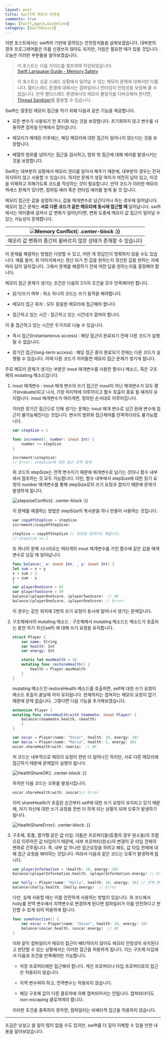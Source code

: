 ```yaml
---
layout: post
title: Swift의 메모리 안정성
comments: true
tags: [Swift,Apple,Guideline]
category: [SwiftBasics]
---  
```


이번 포스트에서는 swift의 기반에 깔려있는 안전장치들을 살펴보겠습니다. 대부분의 경우 프로그래머들은 이를 신경쓰지 않아도 되지만, 가끔은 필요한 때가 있을 것입니다. 오늘은 이러한 부분들을 알아보겠습니다.  

> 이 포스트는 다음 가이드를 참조하여 작성되었습니다.  
>  [Swift Language Guide - Memory Safety](https://docs.swift.org/swift-book/LanguageGuide/MemorySafety.html)  

> 이 포스트는 싱글 스레드 상황에서 일어날 수 있는 메모리 문제에 대해서만 다룹니다. 멀티스레드 환경에 대해서는 컴파일러나 런타임이 안정성을 보장해 줄 수 없습니다. 만약 멀티스레드 환경에서의 메모리 불일치를 디버깅해야 한다면, [Thread Sanitizer](https://developer.apple.com/documentation/code_diagnostics/thread_sanitizer)를 활용할 수 있습니다.

Swift는 잘못된 메모리 접근을 막기 위해 다음과 같은 기능을 제공합니다.   
   
* 모든 변수가 사용되기 전 초기화 되는 것을 보장합니다. 초기화하지 않고 변수를 사용하면 컴파일 단계에서 잡아냅니다.  

* 메모리가 해제된 이후에는, 해당 메모리에 대한 접근이 일어나지 않는다는 것을 보장합니다. 

* 배열의 범위를 넘어가는 접근을 검사하고, 범위 밖 접근에 대해 에러를 발생시키는 것을 보장합니다.  

Swift는 대부분의 상황에서 메모리 관리를 알아서 해주기 때문에, 대부분의 경우는 전혀 의식하지 않고 사용할 수 있습니다. 하지만 문제가 생길 여지가 여전히 남아 있고, 이것을 이해하고 피해가도록 코드를 작성하는 것이 필요합니다. 만약 코드가 이러한 메모리 액세스 문제가 있다면, 컴파일 에러 혹은 런타임 에러를 받게 될 것 입니다.  

메모리 접근은 값을 설정하거나, 값을 매개변수로 넘긴다거나 하는 경우에 일어납니다. 메모리 접근 문제는 **서로 다른 코드가 같은 메모리에 동시에 접근할 때** 일어납니다. 
swift에서는 여러줄에 걸쳐서 값 변화가 일어난다면, 변화 도중에 메모리 값 접근이 일어날 수 있는 가능성이 존재합니다.  

|![Memory Conflict]({{'/img/MemoryConflict.png'}}){: .center-block :}}|
|:-------------------------------------------------------------------:|
|메모리 값 변화의 중간의 올바르지 않은 상태가 존재할 수 있습니다      |  

이 문제를 해결하는 방법은 다양할 수 있고, 어떤 게 정답인지 명확하지 않을 수도 있습니다. 예를 들어, 위 이미지에서는 갱신 되기 전 값을 원하는지 갱신된 값을 원하는 지에 따라 답이 달라집니다. 그래서 문제를 해결하기 전에 어떤 답을 원하는지를 결정해야 합니다.  

메모리 접근 문제가 생기는 조건은 다음의 3가지 조건을 모두 만족해야만 합니다.  

* 읽기/쓰기 여부 : 최소 하나의 코드는 쓰기 동작을 해야합니다.

* 메모리 접근 위치 : 모두 동일한 메모리에 접근해야 합니다.  

* 접근하고 있는 시간 : 접근하고 있는 시간대가 겹쳐야 합니다.  

이 중 접근하고 있는 시간은 두가지로 나눌 수 있습니다.  

* 즉시 접근(Instantaneous access) : 해당 접근이 완료되기 전에 다른 코드가 실행될 수 없습니다.

* 장기간 접근(long-term access) : 해당 접근 중이 완료되기 전에는 다른 코드가 실행될 수 있습니다. 이때 다른 코드가 끼어들면 메모리 접근 문제가 생기게 됩니다.

주로 메모리 문제가 생기는 부분은 inout 매개변수를 사용한 함수나 메소드, 혹은 구조체의 mutating 메소드입니다. 

1. inout 매개변수 : inout 매개 변수의 쓰기 접근은 inout이 아닌 매개변수가 모두 평가(evaluate)되고 나서, 가장 마지막에 이루어지고 함수 호출이 종료 될 때까지 유지됩니다. inout 매개변수가 여러개면, 정의된 순서대로 이루어집니다. 

    이러한 장기간 접근으로 인해 생기는 문제는 inout 매개 변수로 넘긴 원래 변수에 접근이 불가능해진다는 것입니다. 변수의 범위와 접근제어를 만족하더라도 불가능합니다.  

    ```swift
    var stepSize = 1

    func increment(_ number: inout Int) {
        number += stepSize
    }

    increment(&stepSize)
    // Error: stepSize에 대한 접근 문제 발생
    ```  

    위 코드의 stepSize는 전역 변수이기 때문에 매개변수로 넘기는 것이나 함수 내부에서 참조하는 것 모두 가능합니다. 다만, 함수 내부에서 stepSize에 대한 읽기 요청이 number 매개변수를 통해 stepSize로의 쓰기 요청과 겹치기 때문에 문제가 발생하게 됩니다.  

     ![stepsizeConflict]({{'/img/StepsizeConflict.png'}}){: .center-block :}}

    이 문제를 해결하는 방법은 stepSize의 복사본을 하나 만들어 사용하는 것입니다.  

    ```swift
    var copyOfStepSize = stepSize
    increment(&copyOfStepSize)
    
    stepSize = copyOfStepSize // 원본을 업데이트 해줍니다.
    // stepSize == 2
    ```  

    또 하나의 문제 시나리오는 여러개의 inout 매개변수를 가진 함수에 같은 값을 매개변수로 넘길 때 일어납니다.  

    ```swift
    func balance(_ x: inout Int, _ y: inout Int) {
    let sum = x + y
    x = sum / 2
    y = sum - x
    }
    var playerOneScore = 42
    var playerTwoScore = 30
    balance(&playerOneScore, &playerTwoScore)  // OK
    balance(&playerOneScore, &playerOneScore) // Error!
    ```  

    이 경우는 같은 위치에 2번의 쓰기 요청이 동시에 일어나서 생기는 문제입니다.  

2. 구조체에서의 mutating 메소드 : 구조체에서 mutating 메소드는 메소드가 호출되는 동안 자기 자신(self) 에 대해 쓰기 요청을 유지합니다. 

    ```swift
    struct Player {
        var name: String
        var health: Int
        var energy: Int

        static let maxHealth = 10
        mutating func restoreHealth() {
            health = Player.maxHealth
        }
    }
    ```  

     mutating 메소드인 restoreHealth 메소드를 호출하면, self에 대한 쓰기 요청이 메소드 호출이 끝날때 까지 유지됩니다. 현재까지는 겹쳐지는 메모리 요청이 없기 때문에 문제 없습니다. 그렇다면 다음 기능을 추가해보겠습니다.

    ```swift
    extension Player {
    mutating func shareHealth(with teammate: inout Player) {
        balance(&teammate.health, &health)
        }
    }

    var oscar = Player(name: "Oscar", health: 10, energy: 10)
    var maria = Player(name: "Maria", health: 5, energy: 10)
    oscar.shareHealth(with: &maria)  // OK
    ```  

    저 코드는 내부적으로 메모리 요청이 한번 더 일어나긴 하지만, 서로 다른 메모리에 접근하기 때문에 문제없이 실행이 됩니다.

    ![HealthShareOK]({{'/img/HealthShareOK.png'}}){: .center-block :}}  

    하지만 다음 코드는 오류를 발생시킵니다.  

    ```swift
    oscar.shareHealth(with: &oscar)// Error
    ```  
    이미 shareHealth가 호출된 순간부터 self에 대한 쓰기 요청이 유지되고 있기 때문에, 자기 자신에 대한 쓰기 요청을 한번 더 하게 되는 상황이 되며 오류가 발생하기 됩니다.    

    ![HealthShareError]({{'/img/HealthShareError.png'}}){: .center-block :}}  

3. 구조체, 튜플, 열거형 같은 값 타입: 이들은 프로퍼티들(튜플의 경우 원소들)의 조합으로 이루어진 값 타입이기 때문에, 내부 프로퍼티(원소)의 변경이 곧 타입 전체의 변화로 간주됩니다. 즉, 내부 값 하나만 접근요청을 하려고 해도, 값 타입 전체에 대해 접근 요청을 해야하는 것입니다. 따라서 다음과 같은 코드는 오류가 발생하게 됩니다.  

    ```swift
    var playerInformation = (health: 10, energy: 20)
    balance(&playerInformation.health, &playerInformation.energy) // Error!

    var holly = Player(name: "Holly", health: 10, energy: 10) // 전역 변수
    balance(&holly.health, &holly.energy)  // Error
    ```  

    다만, 실제 사용할 때는 이를 안전하게 사용하는 방법이 있습니다. 위 코드에서 holly를 전역 변수에서 지역변수로 변경하게 된다면 컴파일러가 이를 안전하다고 판단할 수 있게 되어 허용하게 됩니다. 

    ```swift
    func someFunction() {
        var oscar = Player(name: "Oscar", health: 10, energy: 10)
        balance(&oscar.health, &oscar.energy)  // OK
    }
    ``` 

    이와 같이 컴파일러가 메모리 접근이 배타적이지 않아도 메모리 안정성이 유지된다고 판단할 수 있는 상황에서는 이러한 접근을 허용하게 됩니다. 이는 구조체 타입에서 다음과 조건을 만족해야만 가능합니다.  

    * 저장 프로퍼티에만 접근해야 합니다. 계산 프로퍼티나 타입 프로퍼티로의 접근은 허용되지 않습니다.  
    
    * 지역 변수여야 하고, 전역변수는 허용되지 않습니다.  
  
    * 해당 구조체 값이 다른 클로저에 의해 캡쳐되어서는 안됩니다. 캡쳐되더다도 non-escaping 클로져여야 합니다.  

    이러한 조건을 충족하지 못하면, 컴파일러는 비배타적 접근을 허용하지 않습니다.

---  

조금은 낮설고 쓸 일이 많이 없을 수도 있지만, swift를 더 깊이 이해할 수 있을 만한 내용을 알아보았습니다. 
